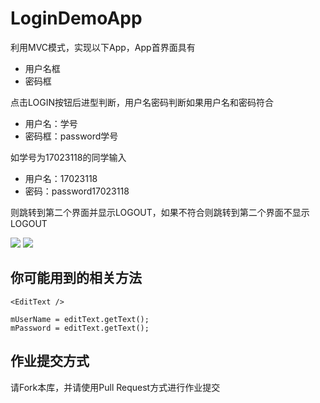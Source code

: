 # LoginDemoApp

利用MVC模式，实现以下App，App首界面具有

* 用户名框
* 密码框

点击LOGIN按钮后进型判断，用户名密码判断如果用户名和密码符合

* 用户名：学号
* 密码框：password学号

如学号为17023118的同学输入

* 用户名：17023118
* 密码：password17023118

则跳转到第二个界面并显示LOGOUT，如果不符合则跳转到第二个界面不显示LOGOUT

<img src="https://github.com/frtmobileapp/LoginDemoApp/blob/master/Login_1.png?raw=true" />

<img src="https://github.com/frtmobileapp/LoginDemoApp/blob/master/Login_2.png?raw=true" />

## 你可能用到的相关方法

```
<EditText />
```

```
mUserName = editText.getText();
mPassword = editText.getText();
```

## 作业提交方式

请Fork本库，并请使用Pull Request方式进行作业提交
